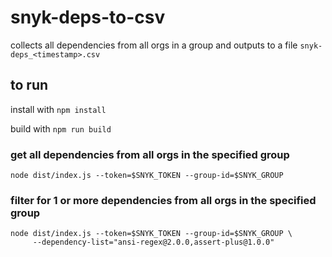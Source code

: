 # snyk-deps-to-csv

collects all dependencies from all orgs in a group and outputs to a file `snyk-deps_<timestamp>.csv`

## to run
install with `npm install`

build with `npm run build`

### get all dependencies from all orgs in the specified group
```
node dist/index.js --token=$SNYK_TOKEN --group-id=$SNYK_GROUP
```

### filter for 1 or more dependencies from all orgs in the specified group
```
node dist/index.js --token=$SNYK_TOKEN --group-id=$SNYK_GROUP \
     --dependency-list="ansi-regex@2.0.0,assert-plus@1.0.0"
```